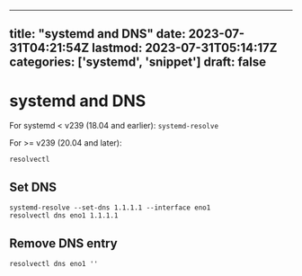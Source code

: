 
---
title: "systemd and DNS"
date: 2023-07-31T04:21:54Z
lastmod: 2023-07-31T05:14:17Z
categories: ['systemd', 'snippet']
draft: false
---


# systemd and DNS

For systemd < v239 (18.04 and earlier):
`systemd-resolve`

For >= v239 (20.04 and later):
```
resolvectl
```

## Set DNS
```
systemd-resolve --set-dns 1.1.1.1 --interface eno1
resolvectl dns eno1 1.1.1.1
```

## Remove DNS entry
```
resolvectl dns eno1 ''
```


<!-- #public #systemd #snippet -->

<!-- {BearID:A7D51C3B-C9B4-4F8D-8D8A-6811A1A2FDED} -->
